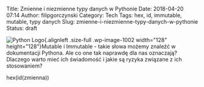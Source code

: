 Title: Zmienne i niezmienne typy danych w Pythonie
Date: 2018-04-20 07:14
Author: filipgorczynski
Category: Tech
Tags: hex, id, immutable, mutable, typy danych
Slug: zmienne-i-niezmienne-typy-danych-w-pythonie
Status: draft

![Python Logo](https://filipgorczynski.files.wordpress.com/2015/04/python1.png){.alignleft .size-full .wp-image-1002 width="128" height="128"}Mutable i Immutable - takie słowa możemy znaleźć w dokumentacji Pythona. Ale co one tak naprawdę dla nas oznaczają? Dlaczego warto mieć ich świadomość i jakie są ryzyka związane z ich stosowaniem?

hex(id(zmienna))
